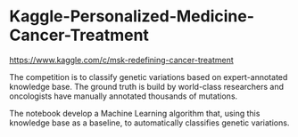 # Kaggle-Personalized-Medicine-Cancer-Treatment
https://www.kaggle.com/c/msk-redefining-cancer-treatment

The competition is to classify genetic variations based on expert-annotated knowledge base.
The ground truth is build by world-class researchers and oncologists have manually annotated thousands of mutations. 

The notebook develop a Machine Learning algorithm that, using this knowledge base as a baseline, to automatically classifies genetic variations.


